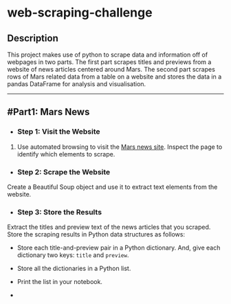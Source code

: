 # web-scraping-challenge

## Description
This project makes use of python to scrape data and information off of webpages in two parts. The first part scrapes titles and previews from a website of news articles centered around Mars. The second part scrapes rows of Mars related data from a table on a website and stores the data in a pandas DataFrame for analysis and visualisation.

---

## #Part1: Mars News

- ### Step 1: Visit the Website

1. Use automated browsing to visit the [Mars news site](https://static.bc-edx.com/data/web/mars_news/index.html). Inspect the page to identify which elements to scrape.

- ### Step 2: Scrape the Website

Create a Beautiful Soup object and use it to extract text elements from the website.

- ### Step 3: Store the Results

Extract the titles and preview text of the news articles that you scraped. Store the scraping results in Python data structures as follows:

* Store each title-and-preview pair in a Python dictionary. And, give each dictionary two keys: `title` and `preview`.

* Store all the dictionaries in a Python list.

* Print the list in your notebook.

- 
